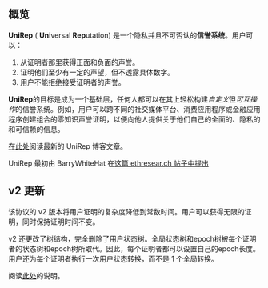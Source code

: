 ## 概览
**UniRep** ( **Uni**versal **Rep**utation) 是一个隐私并且不可否认的**信誉系统**。用户可以：

1.  从证明者那里获得正面和负面的声誉。
2.  证明他们至少有一定的声望，但不透露具体数字。
3.  用户不能拒绝接受证明者的声誉。

**UniRep**的目标是成为一个基础层，任何人都可以在其上轻松构建*自定义*但*可互操作*的信誉系统。例如，用户可以跨不同的社交媒体平台、消费应用程序或金融应用程序创建组合的零知识声誉证明，以便向他人提供关于他们自己的全面的、隐私的和可信赖的信息。

[在此处](https://mirror.xyz/privacy-scaling-explorations.eth/FCVVfy-TQ6R7_wavKj1lCr5dd1zqRvwjnDOYRM5NtsE)阅读最新的 UniRep 博客文章。

UniRep 最初由 BarryWhiteHat 在[这篇 ethresear.ch 帖子中提出](https://ethresear.ch/t/anonymous-reputation-risking-and-burning/3926)

## v2 更新

该协议的 v2 版本将用户证明的复杂度降低到常数时间。用户可以获得无限的证明，同时保持证明时间不变。

v2 还更改了树结构，完全删除了用户状态树。全局状态树和epoch树被每个证明者的状态树和epoch树所取代。因此，每个证明者都可以设置自己的epoch长度。用户还为每个证明者执行一次用户状态转换，而不是 1 个全局转换。

阅读[此处](https://github.com/unirep/unirep/issues/134)的说明。